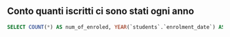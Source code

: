 ## Conto quanti iscritti ci sono stati ogni anno
```sql
SELECT COUNT(*) AS num_of_enroled, YEAR(`students`.`enrolment_date`) AS enrolment_year FROM students GROUP BY enrolment_year;
```
